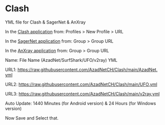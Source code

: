 # Clash
YML file for Clash & SagerNet & AnXray

In the [Clash application](https://github.com/Kr328) from:
Profiles > New Profile > URL

In the [SagerNet application](https://github.com/SagerNet/SagerNet) from:
Group > Group URL

In the [AnXray application](https://github.com/XTLS/AnXray) from:
Group > Group URL

Name: File Name (AzadNet/SurfShark/UFO/v2ray) YML


URL1: https://raw.githubusercontent.com/AzadNetCH/Clash/main/AzadNet.yml

URL2: https://raw.githubusercontent.com/AzadNetCH/Clash/main/UFO.yml

URL3: https://raw.githubusercontent.com/AzadNetCH/Clash/main/v2ray.yml


Auto Update:
1440 Minutes (for Android version)
&
24 Hours (for Windows version)


Now Save and Select that.


